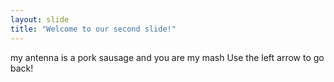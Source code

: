```yaml
---
layout: slide
title: "Welcome to our second slide!"
---
```

my antenna is a pork sausage and you are my mash
Use the left arrow to go back!
